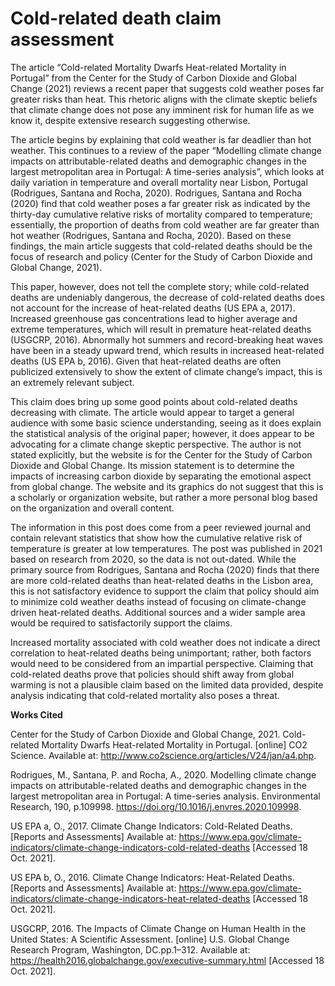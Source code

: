 # Cold-related death claim assessment  


The article “Cold-related Mortality Dwarfs Heat-related Mortality in Portugal” from the Center for the Study of Carbon Dioxide and Global Change (2021) reviews a recent paper that suggests cold weather poses far greater risks than heat. This rhetoric aligns with the climate skeptic beliefs that climate change does not pose any imminent risk for human life as we know it, despite extensive research suggesting otherwise. 

The article begins by explaining that cold weather is far deadlier than hot weather. This continues to a review of the paper “Modelling climate change impacts on attributable-related deaths and demographic changes in the largest metropolitan area in Portugal: A time-series analysis”, which looks at daily variation in temperature and overall mortality near Lisbon, Portugal (Rodrigues, Santana and Rocha, 2020). Rodrigues, Santana and Rocha (2020) find that cold weather poses a far greater risk as indicated by the thirty-day cumulative relative risks of mortality compared to temperature; essentially, the proportion of deaths from cold weather are far greater than hot weather (Rodrigues, Santana and Rocha, 2020). Based on these findings, the main article suggests that cold-related deaths should be the focus of research and policy (Center for the Study of Carbon Dioxide and Global Change, 2021). 

This paper, however, does not tell the complete story; while cold-related deaths are undeniably dangerous, the decrease of cold-related deaths does not account for the increase of heat-related deaths (US EPA a, 2017). Increased greenhouse gas concentrations lead to higher average and extreme temperatures, which will result in premature heat-related deaths (USGCRP, 2016). Abnormally hot summers and record-breaking heat waves have been in a steady upward trend, which results in increased heat-related deaths (US EPA b, 2016). Given that heat-related deaths are often publicized extensively to show the extent of climate change’s impact, this is an extremely relevant subject. 

This claim does bring up some good points about cold-related deaths decreasing with climate. The article would appear to target a general audience with some basic science understanding, seeing as it does explain the statistical analysis of the original paper; however, it does appear to be advocating for a climate change skeptic perspective. The author is not stated explicitly, but the website is for the Center for the Study of Carbon Dioxide and Global Change. Its mission statement is to determine the impacts of increasing carbon dioxide by separating the emotional aspect from global change. The website and its graphics do not suggest that this is a scholarly or organization website, but rather a more personal blog based on the organization and overall content. 

The information in this post does come from a peer reviewed journal and contain relevant statistics that show how the cumulative relative risk of temperature is greater at low temperatures. The post was published in 2021 based on research from 2020, so the data is not out-dated. While the primary source from Rodrigues, Santana and Rocha (2020) finds that there are more cold-related deaths than heat-related deaths in the Lisbon area, this is not satisfactory evidence to support the claim that policy should aim to minimize cold weather deaths instead of focusing on climate-change driven heat-related deaths. Additional sources and a wider sample area would be required to satisfactorily support the claims. 

Increased mortality associated with cold weather does not indicate a direct correlation to heat-related deaths being unimportant; rather, both factors would need to be considered from an impartial perspective. Claiming that cold-related deaths prove that policies should shift away from global warming is not a plausible claim based on the limited data provided, despite analysis indicating that cold-related mortality also poses a threat. 

**Works Cited**

Center for the Study of Carbon Dioxide and Global Change, 2021. Cold-related Mortality Dwarfs Heat-related Mortality in Portugal. [online] CO2 Science. Available at: <http://www.co2science.org/articles/V24/jan/a4.php>.

Rodrigues, M., Santana, P. and Rocha, A., 2020. Modelling climate change impacts on attributable-related deaths and demographic changes in the largest metropolitan area in Portugal: A time-series analysis. Environmental Research, 190, p.109998. https://doi.org/10.1016/j.envres.2020.109998.

US EPA a, O., 2017. Climate Change Indicators: Cold-Related Deaths. [Reports and Assessments] Available at: <https://www.epa.gov/climate-indicators/climate-change-indicators-cold-related-deaths> [Accessed 18 Oct. 2021].

US EPA b, O., 2016. Climate Change Indicators: Heat-Related Deaths. [Reports and Assessments] Available at: <https://www.epa.gov/climate-indicators/climate-change-indicators-heat-related-deaths> [Accessed 18 Oct. 2021].

USGCRP, 2016. The Impacts of Climate Change on Human Health in the United States: A Scientific Assessment. [online] U.S. Global Change Research Program, Washington, DC.pp.1–312. Available at: <https://health2016.globalchange.gov/executive-summary.html> [Accessed 18 Oct. 2021].
